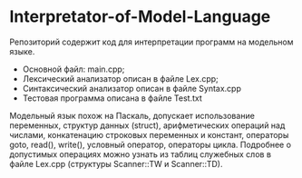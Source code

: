 # Interpretator-of-Model-Language

Репозиторий содержит код для интерпретации программ на модельном языке. 
- Основной файл: main.cpp;
- Лексический анализатор описан в файле Lex.cpp;
- Синтаксический анализатор описан в файле Syntax.cpp
- Тестовая программа описана в файле Test.txt

Модельный язык похож на Паскаль, допускает использование переменных, структур данных (struct), арифметических операций над числами, конкатенацию строковых переменных и констант, операторы goto, read(), write(), условный оператор, операторы цикла. Подробнее о допустимых операциях можно узнать из таблиц служебных слов в файле Lex.cpp (структуры Scanner::TW и Scanner::TD).
